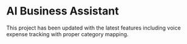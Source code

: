 # AI Business Assistant

This project has been updated with the latest features including voice expense tracking with proper category mapping.
